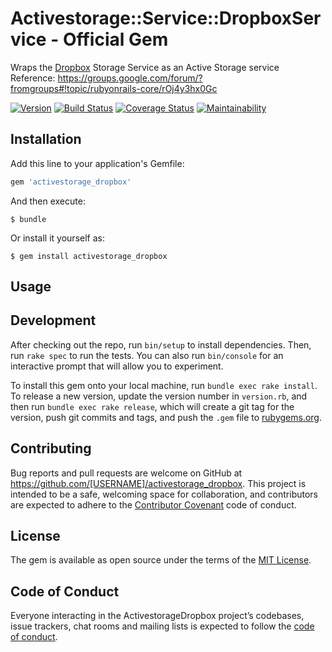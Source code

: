 # Activestorage::Service::DropboxService - Official Gem

Wraps the [Dropbox](https://www.dropbox.com/) Storage Service as an Active Storage service \
Reference: https://groups.google.com/forum/?fromgroups#!topic/rubyonrails-core/rOj4y3hx0Gc

[![Version](https://img.shields.io/gem/v/activestorage_dropbox.svg?style=flat-square)](https://rubygems.org/gems/activestorage_dropbox)
[![Build Status](https://travis-ci.org/ashishprajapati/activestorage_dropbox.svg?branch=master)](https://travis-ci.org/ashishprajapati/activestorage_dropbox)
[![Coverage Status](https://coveralls.io/repos/github/ashishprajapati/activestorage_dropbox/badge.svg?branch=master)](https://coveralls.io/github/ashishprajapati/activestorage_dropbox?branch=master)
[![Maintainability](https://api.codeclimate.com/v1/badges/629942b6297330c3f52f/maintainability)](https://codeclimate.com/github/ashishprajapati/activestorage_dropbox/maintainability)

## Installation

Add this line to your application's Gemfile:

```ruby
gem 'activestorage_dropbox'
```

And then execute:

    $ bundle

Or install it yourself as:

    $ gem install activestorage_dropbox

## Usage


## Development

After checking out the repo, run `bin/setup` to install dependencies. Then, run `rake spec` to run the tests. You can also run `bin/console` for an interactive prompt that will allow you to experiment.

To install this gem onto your local machine, run `bundle exec rake install`. To release a new version, update the version number in `version.rb`, and then run `bundle exec rake release`, which will create a git tag for the version, push git commits and tags, and push the `.gem` file to [rubygems.org](https://rubygems.org).

## Contributing

Bug reports and pull requests are welcome on GitHub at https://github.com/[USERNAME]/activestorage_dropbox. This project is intended to be a safe, welcoming space for collaboration, and contributors are expected to adhere to the [Contributor Covenant](http://contributor-covenant.org) code of conduct.

## License

The gem is available as open source under the terms of the [MIT License](https://opensource.org/licenses/MIT).

## Code of Conduct

Everyone interacting in the ActivestorageDropbox project’s codebases, issue trackers, chat rooms and mailing lists is expected to follow the [code of conduct](https://github.com/[USERNAME]/activestorage_dropbox/blob/master/CODE_OF_CONDUCT.md).
